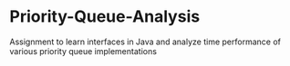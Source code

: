 # Priority-Queue-Analysis
Assignment to learn interfaces in Java and analyze time performance of various priority queue implementations
